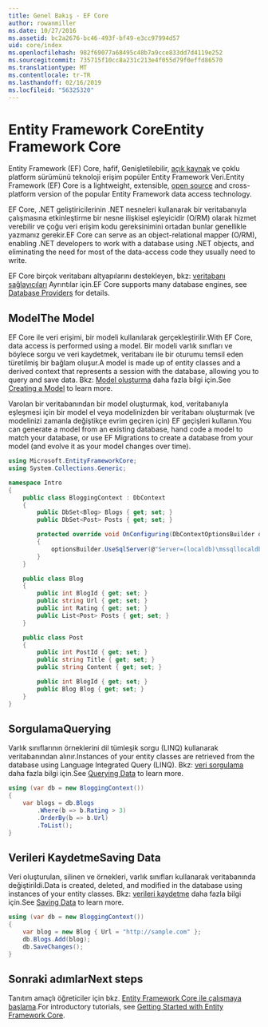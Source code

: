 ```yaml
---
title: Genel Bakış - EF Core
author: rowanmiller
ms.date: 10/27/2016
ms.assetid: bc2a2676-bc46-493f-bf49-e3cc97994d57
uid: core/index
ms.openlocfilehash: 982f69077a68495c48b7a9cce833dd7d4119e252
ms.sourcegitcommit: 735715f10cc8a231c213e4f055d79f0effd86570
ms.translationtype: MT
ms.contentlocale: tr-TR
ms.lasthandoff: 02/16/2019
ms.locfileid: "56325320"
---
```

# <a name="entity-framework-core"></a><span data-ttu-id="f1b3d-102">Entity Framework Core</span><span class="sxs-lookup"><span data-stu-id="f1b3d-102">Entity Framework Core</span></span>

<span data-ttu-id="f1b3d-103">Entity Framework (EF) Core, hafif, Genişletilebilir, [açık kaynak](https://github.com/aspnet/EntityFrameworkCore) ve çoklu platform sürümünü teknoloji erişim popüler Entity Framework Veri.</span><span class="sxs-lookup"><span data-stu-id="f1b3d-103">Entity Framework (EF) Core is a lightweight, extensible, [open source](https://github.com/aspnet/EntityFrameworkCore) and cross-platform version of the popular Entity Framework data access technology.</span></span>

<span data-ttu-id="f1b3d-104">EF Core, .NET geliştiricilerinin .NET nesneleri kullanarak bir veritabanıyla çalışmasına etkinleştirme bir nesne ilişkisel eşleyicidir (O/RM) olarak hizmet verebilir ve çoğu veri erişim kodu gereksinimini ortadan bunlar genellikle yazmanız gerekir.</span><span class="sxs-lookup"><span data-stu-id="f1b3d-104">EF Core can serve as an object-relational mapper (O/RM), enabling .NET developers to work with a database using .NET objects, and eliminating the need for most of the data-access code they usually need to write.</span></span>

<span data-ttu-id="f1b3d-105">EF Core birçok veritabanı altyapılarını destekleyen, bkz: [veritabanı sağlayıcıları](providers/index.md) Ayrıntılar için.</span><span class="sxs-lookup"><span data-stu-id="f1b3d-105">EF Core supports many database engines, see [Database Providers](providers/index.md) for details.</span></span>

## <a name="the-model"></a><span data-ttu-id="f1b3d-106">Model</span><span class="sxs-lookup"><span data-stu-id="f1b3d-106">The Model</span></span>

<span data-ttu-id="f1b3d-107">EF Core ile veri erişimi, bir modeli kullanılarak gerçekleştirilir.</span><span class="sxs-lookup"><span data-stu-id="f1b3d-107">With EF Core, data access is performed using a model.</span></span> <span data-ttu-id="f1b3d-108">Bir modeli varlık sınıfları ve böylece sorgu ve veri kaydetmek, veritabanı ile bir oturumu temsil eden türetilmiş bir bağlam oluşur.</span><span class="sxs-lookup"><span data-stu-id="f1b3d-108">A model is made up of entity classes and a derived context that represents a session with the database, allowing you to query and save data.</span></span> <span data-ttu-id="f1b3d-109">Bkz: [Model oluşturma](modeling/index.md) daha fazla bilgi için.</span><span class="sxs-lookup"><span data-stu-id="f1b3d-109">See [Creating a Model](modeling/index.md) to learn more.</span></span>

<span data-ttu-id="f1b3d-110">Varolan bir veritabanından bir model oluşturmak, kod, veritabanıyla eşleşmesi için bir model el veya modelinizden bir veritabanı oluşturmak (ve modelinizi zamanla değiştikçe evrim geçiren için) EF geçişleri kullanın.</span><span class="sxs-lookup"><span data-stu-id="f1b3d-110">You can generate a model from an existing database, hand code a model to match your database, or use EF Migrations to create a database from your model (and evolve it as your model changes over time).</span></span>

``` csharp
using Microsoft.EntityFrameworkCore;
using System.Collections.Generic;

namespace Intro
{
    public class BloggingContext : DbContext
    {
        public DbSet<Blog> Blogs { get; set; }
        public DbSet<Post> Posts { get; set; }

        protected override void OnConfiguring(DbContextOptionsBuilder optionsBuilder)
        {
            optionsBuilder.UseSqlServer(@"Server=(localdb)\mssqllocaldb;Database=MyDatabase;Trusted_Connection=True;");
        }
    }

    public class Blog
    {
        public int BlogId { get; set; }
        public string Url { get; set; }
        public int Rating { get; set; }
        public List<Post> Posts { get; set; }
    }

    public class Post
    {
        public int PostId { get; set; }
        public string Title { get; set; }
        public string Content { get; set; }

        public int BlogId { get; set; }
        public Blog Blog { get; set; }
    }
}
```

## <a name="querying"></a><span data-ttu-id="f1b3d-111">Sorgulama</span><span class="sxs-lookup"><span data-stu-id="f1b3d-111">Querying</span></span>

<span data-ttu-id="f1b3d-112">Varlık sınıflarının örneklerini dil tümleşik sorgu (LINQ) kullanarak veritabanından alınır.</span><span class="sxs-lookup"><span data-stu-id="f1b3d-112">Instances of your entity classes are retrieved from the database using Language Integrated Query (LINQ).</span></span> <span data-ttu-id="f1b3d-113">Bkz: [veri sorgulama](querying/index.md) daha fazla bilgi için.</span><span class="sxs-lookup"><span data-stu-id="f1b3d-113">See [Querying Data](querying/index.md) to learn more.</span></span>

``` csharp
using (var db = new BloggingContext())
{
    var blogs = db.Blogs
        .Where(b => b.Rating > 3)
        .OrderBy(b => b.Url)
        .ToList();
}
```

## <a name="saving-data"></a><span data-ttu-id="f1b3d-114">Verileri Kaydetme</span><span class="sxs-lookup"><span data-stu-id="f1b3d-114">Saving Data</span></span>

<span data-ttu-id="f1b3d-115">Veri oluşturulan, silinen ve örnekleri, varlık sınıfları kullanarak veritabanında değiştirildi.</span><span class="sxs-lookup"><span data-stu-id="f1b3d-115">Data is created, deleted, and modified in the database using instances of your entity classes.</span></span> <span data-ttu-id="f1b3d-116">Bkz: [verileri kaydetme](saving/index.md) daha fazla bilgi için.</span><span class="sxs-lookup"><span data-stu-id="f1b3d-116">See [Saving Data](saving/index.md) to learn more.</span></span>

``` csharp
using (var db = new BloggingContext())
{
    var blog = new Blog { Url = "http://sample.com" };
    db.Blogs.Add(blog);
    db.SaveChanges();
}
```

## <a name="next-steps"></a><span data-ttu-id="f1b3d-117">Sonraki adımlar</span><span class="sxs-lookup"><span data-stu-id="f1b3d-117">Next steps</span></span>

<span data-ttu-id="f1b3d-118">Tanıtım amaçlı öğreticiler için bkz. [Entity Framework Core ile çalışmaya başlama](get-started/index.md).</span><span class="sxs-lookup"><span data-stu-id="f1b3d-118">For introductory tutorials, see [Getting Started with Entity Framework Core](get-started/index.md).</span></span>


